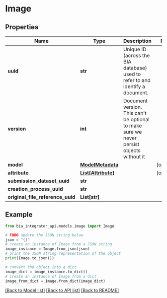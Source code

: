# Image


## Properties

Name | Type | Description | Notes
------------ | ------------- | ------------- | -------------
**uuid** | **str** | Unique ID (across the BIA database) used to refer to and identify a document. | 
**version** | **int** | Document version. This can&#39;t be optional to make sure we never persist objects without it | 
**model** | [**ModelMetadata**](ModelMetadata.md) |  | [optional] 
**attribute** | [**List[Attribute]**](Attribute.md) |  | [optional] 
**submission_dataset_uuid** | **str** |  | 
**creation_process_uuid** | **str** |  | 
**original_file_reference_uuid** | **List[str]** |  | 

## Example

```python
from bia_integrator_api.models.image import Image

# TODO update the JSON string below
json = "{}"
# create an instance of Image from a JSON string
image_instance = Image.from_json(json)
# print the JSON string representation of the object
print(Image.to_json())

# convert the object into a dict
image_dict = image_instance.to_dict()
# create an instance of Image from a dict
image_from_dict = Image.from_dict(image_dict)
```
[[Back to Model list]](../README.md#documentation-for-models) [[Back to API list]](../README.md#documentation-for-api-endpoints) [[Back to README]](../README.md)


